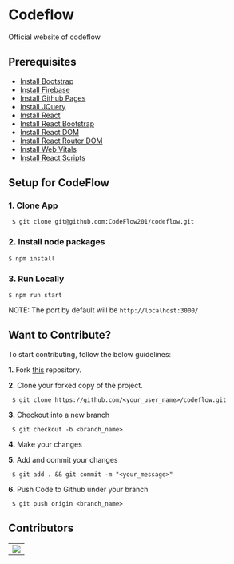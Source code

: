 # Codeflow

Official website of codeflow


## Prerequisites

* [Install Bootstrap](https://www.npmjs.com/package/bootstrap)
* [Install Firebase](https://www.npmjs.com/package/firebase)
* [Install Github Pages](https://www.npmjs.com/package/gh-pages)
* [Install JQuery](https://www.npmjs.com/package/jquery)
* [Install React](https://www.npmjs.com/package/react)
* [Install React Bootstrap](https://www.npmjs.com/package/react-bootstrap)
* [Install React DOM](https://www.npmjs.com/package/react-dom)
* [Install React Router DOM](https://www.npmjs.com/package/react-router-dom)
* [Install Web Vitals](https://www.npmjs.com/package/web-vitals)
* [Install React Scripts](https://www.npmjs.com/package/react-scripts)



## Setup for CodeFlow

  ### 1. Clone App
  
 
     $ git clone git@github.com:CodeFlow201/codeflow.git

    
 ### 2. Install node packages
   ```
   $ npm install 
  ```
  
   ### 3. Run Locally 
   ```
   $ npm run start  
  ```
  NOTE: The port by default will be ```http://localhost:3000/```



## Want to Contribute?

To start contributing, follow the below guidelines: 

**1.**  Fork [this](git@github.com:CodeFlow201/codeflow.git) repository.

**2.**  Clone your forked copy of the project.

     $ git clone https://github.com/<your_user_name>/codeflow.git

     
**3.** Checkout into a new branch 

     $ git checkout -b <branch_name>

**4.** Make your changes

**5.** Add and commit your changes

     $ git add . && git commit -m "<your_message>"
     
**6.** Push Code to Github under your branch 

     $ git push origin <branch_name>   
     

## Contributors
<table>
  <tr>
    <td>
      <a href="https://github.com/CodeFlow201/codeflow/graphs/contributors">
        <img src="https://contrib.rocks/image?repo=CodeFlow201/codeflow" />
      </a>
     </td>
  </tr>
</table>
